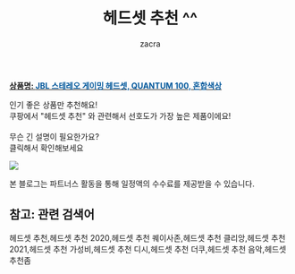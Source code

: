 ﻿---
layout: post
title:  "헤드셋 추천 ^^"
author: zacra
categories: [ 아이템 ]
tags: [헤드셋 추천,헤드셋 추천 2020,헤드셋 추천 퀘이사존,헤드셋 추천 클리앙,헤드셋 추천 2021,헤드셋 추천 가성비,헤드셋 추천 디시,헤드셋 추천 더쿠,헤드셋 추천 음악,헤드셋 추천좀]
image: https://static.coupangcdn.com/image/retail/images/66671869948882-244bba34-7d1e-42ed-bee4-e74789965d36.png 
description: "쿠팡에서 헤드셋 추천 관련 키워드로 가장 고객 선호도가 높은 제품이랍니다."
rating: 4.5
---

<a href="https://link.coupang.com/re/AFFSDP?lptag=AF8407795&pageKey=1694709018&itemId=2885135594&vendorItemId=70874223854&traceid=V0-153-c64b2d179fc28945"><b>상품명: <font color='#01579B'>JBL 스테레오 게이밍 헤드셋, QUANTUM 100, 혼합색상</font></b></a>

인기 좋은 상품만 추천해요!<br/>
쿠팡에서 "헤드셋 추천" 와 관련해서 선호도가 가장 높은 제품이에요!<br/><br/>
무슨 긴 설명이 필요한가요?  
클릭해서 확인해보세요


<a href="https://link.coupang.com/re/AFFSDP?lptag=AF8407795&pageKey=1694709018&itemId=2885135594&vendorItemId=70874223854&traceid=V0-153-c64b2d179fc28945"><img src="https://thumbnail10.coupangcdn.com/thumbnails/remote/q89/image/retail/images/414247261984726-a6950a83-9b71-4b48-a1f9-e6f9dc409442.jpg"></a> 

본 블로그는 파트너스 활동을 통해 일정액의 수수료를 제공받을 수 있습니다.

## 참고: 관련 검색어    
헤드셋 추천,헤드셋 추천 2020,헤드셋 추천 퀘이사존,헤드셋 추천 클리앙,헤드셋 추천 2021,헤드셋 추천 가성비,헤드셋 추천 디시,헤드셋 추천 더쿠,헤드셋 추천 음악,헤드셋 추천좀